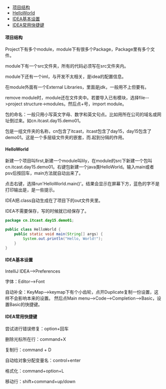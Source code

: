 - [项目结构](#项目结构)
- [HelloWorld](#HelloWorld)
- [IDEA基本设置](#IDEA基本设置)
- [IDEA常用快捷键](#IDEA常用快捷键)

#### 项目结构

Project下有多个module，module下有很多个Package，Package里有多个文件。

module下有一个src文件夹，所有的代码必须写在src文件夹内。

module下还有一个iml，与开发不太相关，是idea的配置信息。

在module外面有一个External Libraries，里面是jdk，一般用不上但要有。

remove module时，module还在文件夹中。若要导入已有模块，选择file-->project structure->modules。然后点+号，import module。

包的命名：一般只用小写英文字母、数字和英文句点。比如用所在公司的域名或网址倒过来。如cn.itcast.day15.demo01。

包是一组文件夹的名称，cn包含了itcast，itcast包含了day15，day15包含了demo01。这是一个多层级文件夹的嵌套，而.起到分隔的作用。

#### HelloWorld

新建一个项目叫first,新建一个module叫lily，在module的src下新建一个包叫cn.itcast.day15.demo01。右键包新建一个java类HelloWorld。输入main或者psv后按回车，main方法就自动出来了。

点击右键，选择run'HelloWorld.main()'。结果会显示在屏幕下方，蓝色的字不是打印输出是，是一些提示。

IDEA把.class自动生成在了项目下的out文件夹里。

IDEA不需要保存，写的时候就已经保存了。
```java
package cn.itcast.day15.demo01;

public class HelloWorld {
    public static void main(String[] args) {
        System.out.println("Hello, World!");
    }
}
```

#### IDEA基本设置

IntelliJ IDEA-->Preferences

字体：Editor-->Font

自动补全：KeyMap-->keymap下有个小齿轮，点开Duplicate复制一份设置，这样不会影响本来的设置。
然后点Main menu-->Code-->Completion-->Basic，设置Basic的快捷键。

#### IDEA常用快捷键

尝试进行错误修复：option+回车

删除光标所在行：command+X

复制行：command + D   

自动给对象分配变量名：control+enter 

格式化：command+option+L

移动行：shift+command+up/down
